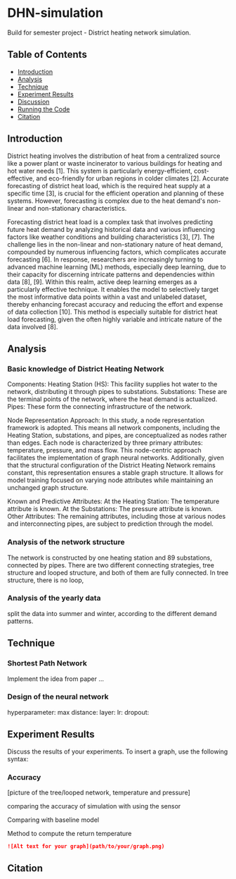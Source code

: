 # DHN-simulation
Build for semester project - District heating network simulation.

## Table of Contents
- [Introduction](#introduction)
- [Analysis](#analysis)
- [Technique](#technique)
- [Experiment Results](#experiment-results)
- [Discussion](#discussion)
- [Running the Code](#running-the-code)
- [Citation](#citation)

## Introduction
District heating involves the distribution of heat from a centralized source like a power plant or waste incinerator to various buildings for heating and hot water needs [1]. This system is particularly energy-efficient, cost-effective, and eco-friendly for urban regions in colder climates [2]. Accurate forecasting of district heat load, which is the required heat supply at a specific time [3], is crucial for the efficient operation and planning of these systems. However, forecasting is complex due to the heat demand's non-linear and non-stationary characteristics.

Forecasting district heat load is a complex task that involves predicting future heat demand by analyzing historical data and various influencing factors like weather conditions and building characteristics [3], [7]. The challenge lies in the non-linear and non-stationary nature of heat demand, compounded by numerous influencing factors, which complicates accurate forecasting [6]. In response, researchers are increasingly turning to advanced machine learning (ML) methods, especially deep learning, due to their capacity for discerning intricate patterns and dependencies within data [8], [9]. Within this realm, active deep learning emerges as a particularly effective technique. It enables the model to selectively target the most informative data points within a vast and unlabeled dataset, thereby enhancing forecast accuracy and reducing the effort and expense of data collection [10]. This method is especially suitable for district heat load forecasting, given the often highly variable and intricate nature of the data involved [8].

## Analysis
### Basic knowledge of District Heating Network
Components:
Heating Station (HS): This facility supplies hot water to the network, distributing it through pipes to substations.
Substations: These are the terminal points of the network, where the heat demand is actualized.
Pipes: These form the connecting infrastructure of the network.

Node Representation Approach:
In this study, a node representation framework is adopted. This means all network components, including the Heating Station, substations, and pipes, are conceptualized as nodes rather than edges. Each node is characterized by three primary attributes: temperature, pressure, and mass flow. This node-centric approach facilitates the implementation of graph neural networks. Additionally, given that the structural configuration of the District Heating Network remains constant, this representation ensures a stable graph structure. It allows for model training focused on varying node attributes while maintaining an unchanged graph structure.

Known and Predictive Attributes:
At the Heating Station: The temperature attribute is known.
At the Substations: The pressure attribute is known.
Other Attributes: The remaining attributes, including those at various nodes and interconnecting pipes, are subject to prediction through the model.

### Analysis of the network structure
The network is constructed by one heating station and 89 substations, connected by pipes. There are two different connecting strategies, tree structure and looped structure, and both of them are fully connected. In tree structure, there is no loop, 
### Analysis of the yearly data

split the data into summer and winter, according to the different demand patterns. 
## Technique
### Shortest Path Network
Implement the idea from paper ...
### Design of the neural network
hyperparameter:
max distance:
layer:
lr:
dropout:

###

## Experiment Results
Discuss the results of your experiments. To insert a graph, use the following syntax:
### Accuracy
[picture of the tree/looped network, temperature and pressure]

comparing the accuracy of simulation with using the sensor

Comparing with baseline model

Method to compute the return temperature

```markdown
![Alt text for your graph](path/to/your/graph.png)
```
## Citation

